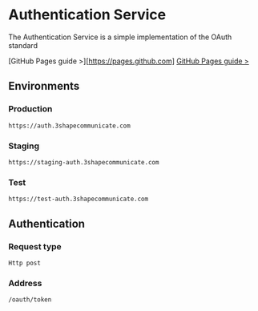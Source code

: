 Authentication Service
======================

The Authentication Service is a simple implementation of the OAuth standard

[GitHub Pages guide >][https://pages.github.com]
[GitHub Pages guide >][GitHub Pages]

## Environments

### Production 
```
https://auth.3shapecommunicate.com
```

### Staging
``` 
https://staging-auth.3shapecommunicate.com
```

### Test
```
https://test-auth.3shapecommunicate.com
```


## Authentication


### Request type
```
Http post
```

### Address
```
/oauth/token
```

[GitHub pages]: https://pages.github.com
